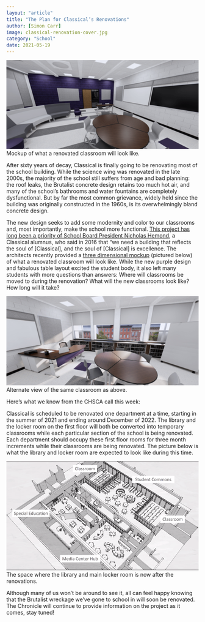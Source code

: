 ```yaml
---
layout: "article"
title: "The Plan for Classical’s Renovations"
author: [Simon Carr]
image: classical-renovation-cover.jpg
category: "School"
date: 2021-05-19
---
```


![Architect's classroom mockup](/assets/images/classroom-mockup.png)
<span>Mockup of what a renovated classroom will look like.</span>

After sixty years of decay, Classical is finally going to be renovating most of the school building. While the science wing was renovated in the late 2000s, the majority of the school still suffers from age and bad planning: the roof leaks, the Brutalist concrete design retains too much hot air, and many of the school’s bathrooms and water fountains are completely dysfunctional. But by far the most common grievance, widely held since the building was originally constructed in the 1960s, is its overwhelmingly bland concrete design.

The new design seeks to add some modernity and color to our classrooms and, most importantly, make the school more functional. [This project has long been a priority of School Board President Nicholas Hemond](https://www.providencejournal.com/article/20160328/NEWS/160329296), a Classical alumnus, who said in 2016 that “we need a building that reflects the soul of [Classical], and the soul of [Classical] is excellence. The architects recently provided a [three dimensional mockup](https://api2.enscape3d.com/v3/view/f90118f7-4a82-4f4d-a2e2-c8874c44acea) (pictured below) of what a renovated classroom will look like. While the new purple design and fabulous table layout excited the student body, it also left many students with more questions than answers: Where will classrooms be moved to during the renovation? What will the new classrooms look like? How long will it take?

![Architect's classroom mockup from the other side](/assets/images/classroom-mockup-opposite.png)
<span>Alternate view of the same classroom as above.</span>

Here’s what we know from the CHSCA call this week:

Classical is scheduled to be renovated one department at a time, starting in the summer of 2021 and ending around December of 2022. The library and the locker room on the first floor will both be converted into temporary classrooms while each particular section of the school is being renovated. Each department should occupy these first floor rooms for three month increments while their classrooms are being renovated. The picture below is what the library and locker room are expected to look like during this time.

![Locker Room/Library Median Space](/assets/images/locker-room-median-space.png)
<span>The space where the library and main locker room is now after the renovations.</span>

Although many of us won’t be around to see it, all can feel happy knowing that the Brutalist wreckage we’ve gone to school in will soon be renovated. The Chronicle will continue to provide information on the project as it comes, stay tuned!
